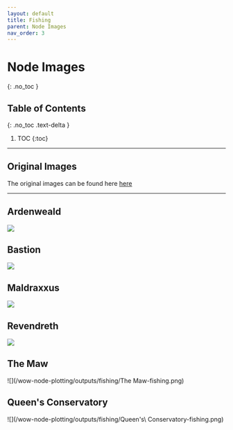 ```yaml
---
layout: default
title: Fishing
parent: Node Images
nav_order: 3
---
```


# Node Images
{: .no_toc }

## Table of Contents
{: .no_toc .text-delta }

1. TOC
{:toc}

---

## Original Images
The original images can be found here [here](https://github.com/Sillocan/wow-node-plotting/tree/main/outputs)

---

## Ardenweald

![](/wow-node-plotting/outputs/fishing/Ardenweald-fishing.png)

## Bastion

![](/wow-node-plotting/outputs/fishing/Bastion-fishing.png)

## Maldraxxus

![](/wow-node-plotting/outputs/fishing/Maldraxxus-fishing.png)

## Revendreth

![](/wow-node-plotting/outputs/fishing/Revendreth-fishing.png)

## The Maw

![](/wow-node-plotting/outputs/fishing/The Maw-fishing.png)

## Queen's Conservatory
![](/wow-node-plotting/outputs/fishing/Queen\'s\ Conservatory-fishing.png)

